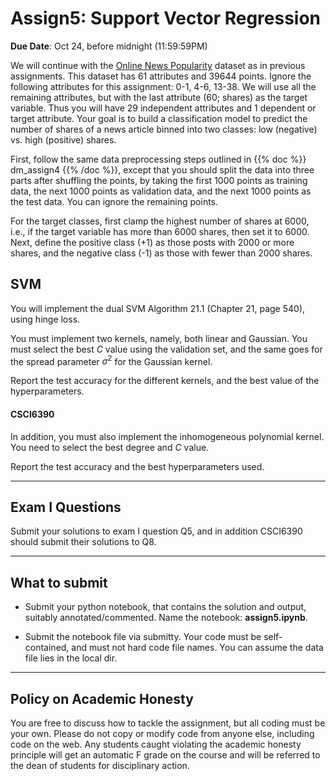 <!--
.. title: CSCI4390-6390 Assign5
.. slug: dm_assign5
.. date: 2022-10-14 12:23:01 UTC-04:00
.. tags: 
.. category: 
.. link: 
.. description: 
.. has_math: True
.. type: text
-->

# Assign5: Support Vector Regression

**Due Date**: Oct 24, before midnight (11:59:59PM)


We will continue with the [Online News Popularity](https://archive.ics.uci.edu/ml/datasets/online+news+popularity)
dataset as in previous assignments. This dataset has 61 attributes and 39644
points. 
Ignore the following attributes for this assignment: 0-1,
4-6, 13-38. We will use all the remaining attributes, but with the last attribute
(60; shares) as the target variable. Thus you will have 29 independent
attributes and 1 dependent or target attribute. Your goal is to build a
classification model to predict the number of shares of a news article
binned into two classes: low (negative) vs. high (positive) shares.

First, follow the same data preprocessing steps outlined in {{% doc %}} dm_assign4
{{% /doc %}}, except that you should split the data into three parts after shuffling the points, by taking 
the first 1000 points as
training data, the next 1000 points as validation data, and the next 1000
points as the test data. You can ignore the remaining points.

For the target classes, first clamp the highest number of shares at 6000,
i.e., if the target variable has more than 6000 shares, then set it to 6000.
Next, define the positive class (+1) as those posts with 2000 or more shares, and
the negative class (-1) as those with fewer than 2000 shares.

## SVM

You will implement the dual SVM Algorithm 21.1 (Chapter 21, page 540), using
hinge loss.

You must implement two kernels, namely, both linear and Gaussian.
You must select the best $C$ value using the validation set, and the same
goes for the spread parameter $\sigma^2$ for the Gaussian kernel.

Report the test accuracy for the different kernels, and the best value of
the hyperparameters.

#### CSCI6390

In addition, you must also implement the inhomogeneous polynomial kernel. 
You need to select the best degree and $C$ value.

Report the test accuracy and the best hyperparameters used.

---

## Exam I Questions

Submit your solutions to exam I question Q5, and in addition CSCI6390
should submit their solutions to Q8.


---

## What to submit

* Submit your python notebook, that contains the solution and output, 
suitably annotated/commented. Name the notebook: **assign5.ipynb**.


* Submit the notebook file via submitty. Your code must be self-contained,
    and must not hard code file names. You can assume the data file lies in
    the local dir.

---

## Policy on Academic Honesty

You are free to discuss how to tackle the assignment, but all coding
must be your own. Please do not copy or modify code from anyone else,
including code on the web. Any students caught violating the academic
honesty principle will get an automatic F grade on the course and will
be referred to the dean of students for disciplinary action.

